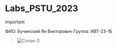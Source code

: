 # Labs_PSTU_2023
>[!important]
>ФИО: Бучинский Ян Викторович
>Группа: ИВТ-23-1Б
>>![Conan O](https://github.com/MouseViolin/Labs_PSTU_2023/assets/129219043/dad58014-3632-4581-8bb1-aab9979b3ab7)
